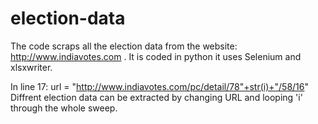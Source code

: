 # election-data
The code scraps all the election data from the website: http://www.indiavotes.com . 
It is coded in python it uses Selenium and xlsxwriter. 

In line 17: url = "http://www.indiavotes.com/pc/detail/78"+str(i)+"/58/16"
Diffrent election data can be extracted by changing URL and looping 'i' through the whole sweep.
